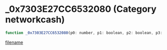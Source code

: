 # _0x7303E27CC6532080 (Category networkcash)

```js
function _0x7303E27CC6532080(p0: number, p1: boolean, p2: boolean, p3: boolean, p4: intPtr, p5: number): Array
```

[filename](_0x7303E27CC6532080_m.md ':include')